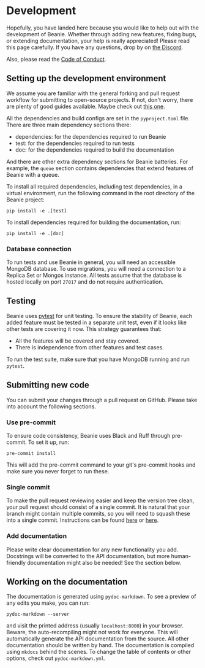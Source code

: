 # Development

Hopefully, you have landed here because you would like to help out with the development of Beanie. Whether through adding new features, fixing bugs, or extending documentation, your help is really appreciated! Please read this page carefully. If you have any questions, drop by on [the Discord](https://discord.com/invite/29mMrEBvr4).

Also, please read the [Code of Conduct](code-of-conduct.md).

## Setting up the development environment

We assume you are familiar with the general forking and pull request workflow for submitting to open-source projects. If not, don't worry, there are plenty of good guides available. Maybe check out [this one](https://www.atlassian.com/git/tutorials/comparing-workflows/forking-workflow).

All the dependencies and build configs are set in the `pyproject.toml` file. There are three main dependency sections there:

- dependencies: for the dependencies required to run Beanie
- test: for the dependencies required to run tests
- doc: for the dependencies required to build the documentation

And there are other extra dependency sections for Beanie batteries. For example, the `queue` section contains dependencies that extend features of Beanie with a queue.

To install all required dependencies, including test dependencies, in a virtual environment, run the following command in the root directory of the Beanie project:

```shell
pip install -e .[test]
```

To install dependencies required for building the documentation, run:

```shell
pip install -e .[doc]
```

### Database connection

To run tests and use Beanie in general, you will need an accessible MongoDB database. To use migrations, you will need a connection to a Replica Set or Mongos instance. All tests assume that the database is hosted locally on port `27017` and do not require authentication.

## Testing

Beanie uses [pytest](https://docs.pytest.org) for unit testing. To ensure the stability of Beanie, each added feature must be tested in a separate unit test, even if it looks like other tests are covering it now. This strategy guarantees that:

- All the features will be covered and stay covered.
- There is independence from other features and test cases.

To run the test suite, make sure that you have MongoDB running and run `pytest`.

## Submitting new code

You can submit your changes through a pull request on GitHub. Please take into account the following sections.

### Use pre-commit

To ensure code consistency, Beanie uses Black and Ruff through pre-commit. To set it up, run:

```shell
pre-commit install
```

This will add the pre-commit command to your git's pre-commit hooks and make sure you never forget to run these.

### Single commit

To make the pull request reviewing easier and keep the version tree clean, your pull request should consist of a single commit. It is natural that your branch might contain multiple commits, so you will need to squash these into a single commit. Instructions can be found [here](https://www.internalpointers.com/post/squash-commits-into-one-git) or [here](https://medium.com/@slamflipstrom/a-beginners-guide-to-squashing-commits-with-git-rebase-8185cf6e62ec).

### Add documentation

Please write clear documentation for any new functionality you add. Docstrings will be converted to the API documentation, but more human-friendly documentation might also be needed! See the section below.

## Working on the documentation

The documentation is generated using `pydoc-markdown`. To see a preview of any edits you make, you can run:

```shell
pydoc-markdown --server
```

and visit the printed address (usually `localhost:8000`) in your browser. Beware, the auto-recompiling might not work for everyone.
This will automatically generate the API documentation from the source. All other documentation should be written by hand. The documentation is compiled using `mkdocs` behind the scenes. To change the table of contents or other options, check out `pydoc-markdown.yml`.
